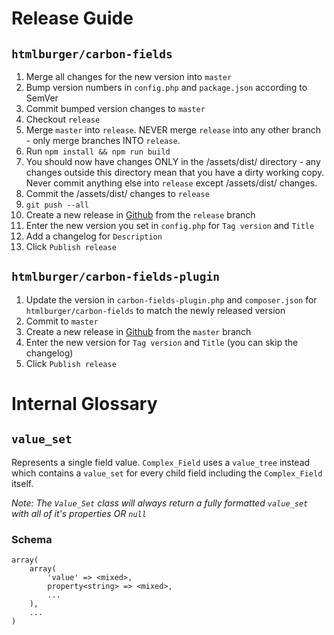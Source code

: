 # Release Guide

## `htmlburger/carbon-fields`

1. Merge all changes for the new version into `master`
1. Bump version numbers in `config.php` and `package.json` according to SemVer
1. Commit bumped version changes to `master`
1. Checkout `release`
1. Merge `master` into `release`. NEVER merge `release` into any other branch - only merge branches INTO `release`.
1. Run `npm install && npm run build`
1. You should now have changes ONLY in the /assets/dist/ directory - any changes outside this directory mean that you have a dirty working copy. Never commit anything else into `release` except /assets/dist/ changes.
1. Commit the /assets/dist/ changes to `release`
1. `git push --all`
1. Create a new release in [Github](https://github.com/htmlburger/carbon-fields/releases/new) from the `release` branch
1. Enter the new version you set in `config.php` for `Tag version` and `Title`
1. Add a changelog for `Description`
1. Click `Publish release`

## `htmlburger/carbon-fields-plugin`

1. Update the version in `carbon-fields-plugin.php` and `composer.json` for `htmlburger/carbon-fields` to match the newly released version
1. Commit to `master`
1. Create a new release in [Github](https://github.com/htmlburger/carbon-fields-plugin/releases/new) from the `master` branch
1. Enter the new version for `Tag version` and `Title` (you can skip the changelog)
1. Click `Publish release`

# Internal Glossary

## `value_set`

Represents a single field value. `Complex_Field` uses a `value_tree` instead which contains a `value_set` for every child field including the `Complex_Field` itself.

_Note: The `Value_Set` class will always return a fully formatted `value_set` with all of it's properties OR `null`_

### Schema

	array(
		array(
			'value' => <mixed>,
			property<string> => <mixed>,
			...
		),
		...
	)
